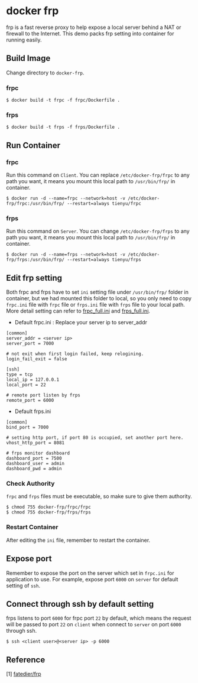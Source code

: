 # docker frp
frp is a fast reverse proxy to help expose a local server behind a NAT or firewall to the Internet. This demo packs frp setting into container for running easily.

## Build Image
Change directory to `docker-frp`.

### frpc
```
$ docker build -t frpc -f frpc/Dockerfile .
```

### frps
```
$ docker build -t frps -f frps/Dockerfile .
```

## Run Container
### frpc
Run this command on `Client`. You can replace `/etc/docker-frp/frpc` to any path you want, it means you mount this local path to `/usr/bin/frp/` in container.
```
$ docker run -d --name=frpc --network=host -v /etc/docker-frp/frpc:/usr/bin/frp/ --restart=always tienyu/frpc
```

### frps
Run this command on `Server`. You can change `/etc/docker-frp/frps` to any path you want, it means you mount this local path to `/usr/bin/frp/` in container.
```
$ docker run -d --name=frps --network=host -v /etc/docker-frp/frps:/usr/bin/frp/ --restart=always tienyu/frps
```

## Edit frp setting
Both frpc and frps have to set `ini` setting file under `/usr/bin/frp/` folder in container, but we had mounted this folder to local, so you only need to copy `frpc.ini` file with `frpc` file or `frps.ini` file with `frps` file to your local path. More detail setting can refer to [frpc_full.ini](https://github.com/tienyulin/docker-frp-sample/blob/master/frpc/frpc_full.ini) and [frps_full.ini](https://github.com/tienyulin/docker-frp-sample/blob/master/frps/frps_full.ini).

* Default frpc.ini : Replace your server ip to server_addr
```
[common]
server_addr = <server ip>
server_port = 7000

# not exit when first login failed, keep relogining.
login_fail_exit = false 

[ssh]
type = tcp
local_ip = 127.0.0.1
local_port = 22

# remote port listen by frps
remote_port = 6000
```

* Default frps.ini
```
[common]
bind_port = 7000

# setting http port, if port 80 is occupied, set another port here. 
vhost_http_port = 8081

# frps monitor dashboard
dashboard_port = 7500
dashboard_user = admin
dashboard_pwd = admin
```

### Check Authority
`frpc` and `frps` files must be executable, so make sure to give them authority. 
```
$ chmod 755 docker-frp/frpc/frpc
$ chmod 755 docker-frp/frps/frps
```

### Restart Container
After editing the `ini` file, remember to restart the container.

## Expose port
Remember to expose the port on the server which set in `frpc.ini` for application to use. For example, expose port `6000` on `server` for default setting of `ssh`.

## Connect through ssh by default setting
frps listens to port `6000` for frpc port `22` by default, which means the request will be passed to port `22` on `client` when connect to `server` on port `6000` through ssh. 
```
$ ssh <client user>@<server ip> -p 6000
```

## Reference
[1] [fatedier/frp](https://github.com/fatedier/frp)
